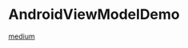 # AndroidViewModelDemo
[medium](https://medium.com/@west7418/%E5%A6%82%E4%BD%95%E5%8F%96%E5%BE%97activity%E6%88%96fragment%E7%9A%84viewmodel%E5%9C%A8%E4%B8%8D%E5%90%8C%E7%9A%84%E7%94%9F%E5%91%BD%E9%80%B1%E6%9C%9F-25662582beda "medium")